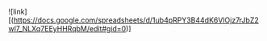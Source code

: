 

![link][(https://docs.google.com/spreadsheets/d/1ub4pRPY3B44dK6VlOjz7rJbZ2wl7_NLXq7EEyHHRqbM/edit#gid=0)]
